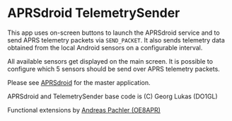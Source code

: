 # APRSdroid TelemetrySender

This app uses on-screen buttons to launch the APRSdroid service and to
send APRS telemetry packets via `SEND_PACKET`. It also sends telemetry
data obtained from the local Android sensors on a configurable interval.

All available sensors get displayed on the main screen. It is possible
to configure which 5 sensors should be send over APRS telemetry packets.

Please see [APRSdroid](http://aprsdroid.org/) for the master application.

APRSdroid and TelemetrySender base code is (C) Georg Lukas (DO1GL)

Functional extensions by [Andreas Pachler (OE8APR)](http://socialhams.net/oe8apr)
